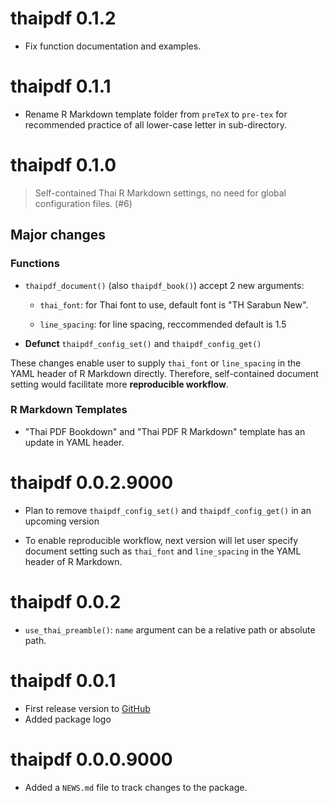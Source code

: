 # thaipdf 0.1.2

-   Fix function documentation and examples.

# thaipdf 0.1.1

-   Rename R Markdown template folder from `preTeX` to `pre-tex` for recommended practice of all lower-case letter in sub-directory.

# thaipdf 0.1.0

> Self-contained Thai R Markdown settings, no need for global configuration files. (#6)

## Major changes

### Functions

-   `thaipdf_document()` (also `thaipdf_book()`) accept 2 new arguments:

    -   `thai_font`: for Thai font to use, default font is "TH Sarabun New".

    -   `line_spacing`: for line spacing, reccommended default is 1.5

-   **Defunct** `thaipdf_config_set()` and `thaipdf_config_get()`

These changes enable user to supply `thai_font` or `line_spacing` in the YAML header of R Markdown directly. Therefore, self-contained document setting would facilitate more **reproducible workflow**.

### R Markdown Templates

-   "Thai PDF Bookdown" and "Thai PDF R Markdown" template has an update in YAML header.

# thaipdf 0.0.2.9000

-   Plan to remove `thaipdf_config_set()` and `thaipdf_config_get()` in an upcoming version

-   To enable reproducible workflow, next version will let user specify document setting such as `thai_font` and `line_spacing` in the YAML header of R Markdown.

# thaipdf 0.0.2

-   `use_thai_preamble()`: `name` argument can be a relative path or absolute path.

# thaipdf 0.0.1

-   First release version to [GitHub](https://github.com/Lightbridge-KS?tab=repositories)
-   Added package logo

# thaipdf 0.0.0.9000

-   Added a `NEWS.md` file to track changes to the package.
